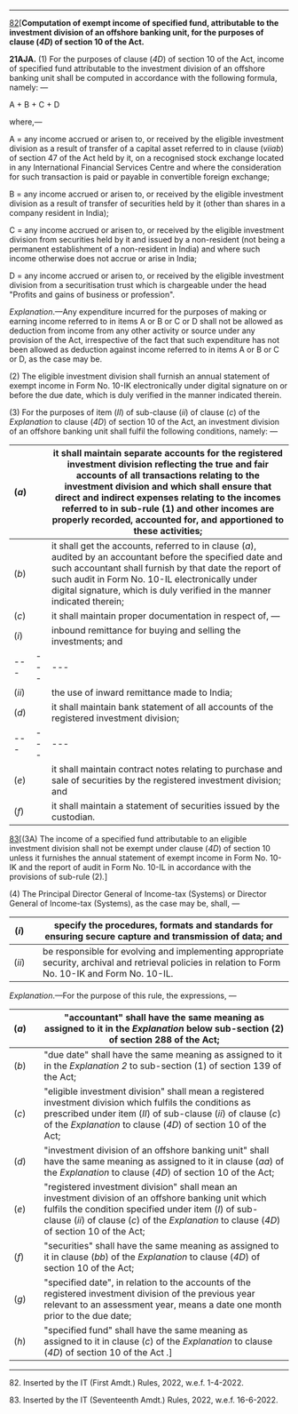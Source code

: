 ****

[82](javascript:ShowFootnote\('fn82'\);)[**Computation of exempt income of specified fund, attributable to the investment division of an offshore banking unit, for the purposes of clause (_4D_) of section 10 of the Act.**

**21AJA.** (1) For the purposes of clause (_4D_) of section 10 of the Act, income of specified fund attributable to the investment division of an offshore banking unit shall be computed in accordance with the following formula, namely: —

A + B + C + D

where,—

A = any income accrued or arisen to, or received by the eligible investment division as a result of transfer of a capital asset referred to in clause (_viiab_) of section 47 of the Act held by it, on a recognised stock exchange located in any International Financial Services Centre and where the consideration for such transaction is paid or payable in convertible foreign exchange;

B = any income accrued or arisen to, or received by the eligible investment division as a result of transfer of securities held by it (other than shares in a company resident in India);

C = any income accrued or arisen to, or received by the eligible investment division from securities held by it and issued by a non-resident (not being a permanent establishment of a non-resident in India) and where such income otherwise does not accrue or arise in India;

D = any income accrued or arisen to, or received by the eligible investment division from a securitisation trust which is chargeable under the head "Profits and gains of business or profession".

_Explanation_.—Any expenditure incurred for the purposes of making or earning income referred to in items A or B or C or D shall not be allowed as deduction from income from any other activity or source under any provision of the Act, irrespective of the fact that such expenditure has not been allowed as deduction against income referred to in items A or B or C or D, as the case may be.

(2) The eligible investment division shall furnish an annual statement of exempt income in Form No. 10-IK electronically under digital signature on or before the due date, which is duly verified in the manner indicated therein.

(3) For the purposes of item (_II_) of sub-clause (_ii_) of clause (_c_) of the _Explanation_ to clause (_4D_) of section 10 of the Act, an investment division of an offshore banking unit shall fulfil the following conditions, namely: —

(_a_) |  | it shall maintain separate accounts for the registered investment division reflecting the true and fair accounts of all transactions relating to the investment division and which shall ensure that direct and indirect expenses relating to the incomes referred to in sub-rule (1) and other incomes are properly recorded, accounted for, and apportioned to these activities;  
---|---|---  
(_b_) |  | it shall get the accounts, referred to in clause (_a_), audited by an accountant before the specified date and such accountant shall furnish by that date the report of such audit in Form No. 10-IL electronically under digital signature, which is duly verified in the manner indicated therein;  
(_c_) |  | it shall maintain proper documentation in respect of, —  
(_i_) |  | inbound remittance for buying and selling the investments; and  
---|---|---  
(_ii_) |  | the use of inward remittance made to India;  
(_d_) |  | it shall maintain bank statement of all accounts of the registered investment division;  
---|---|---  
(_e_) |  | it shall maintain contract notes relating to purchase and sale of securities by the registered investment division; and  
(_f_) |  | it shall maintain a statement of securities issued by the custodian.  
  
[83](javascript:ShowFootnote\('fn83'\);)[(3A) The income of a specified fund attributable to an eligible investment division shall not be exempt under clause (_4D_) of section 10 unless it furnishes the annual statement of exempt income in Form No. 10-IK and the report of audit in Form No. 10-IL in accordance with the provisions of sub-rule (2)_._]

(4) The Principal Director General of Income-tax (Systems) or Director General of Income-tax (Systems), as the case may be, shall, —

(_i_) |  | specify the procedures, formats and standards for ensuring secure capture and transmission of data; and  
---|---|---  
(_ii_) |  | be responsible for evolving and implementing appropriate security, archival and retrieval policies in relation to Form No. 10-IK and Form No. 10-IL.  
  
_Explanation_.—For the purpose of this rule, the expressions, —

(_a_) |  | "accountant" shall have the same meaning as assigned to it in the _Explanation_ below sub-section (2) of section 288 of the Act;  
---|---|---  
(_b_) |  | "due date" shall have the same meaning as assigned to it in the _Explanation 2_ to sub-section (1) of section 139 of the Act;  
(_c_) |  | "eligible investment division" shall mean a registered investment division which fulfils the conditions as prescribed under item (_II_) of sub-clause (_ii_) of clause (_c_) of the _Explanation_ to clause (_4D_) of section 10 of the Act;  
(_d_)|  |  "investment division of an offshore banking unit" shall have the same meaning as assigned to it in clause (_aa_) of the _Explanation_ to clause (_4D_) of section 10 of the Act;  
(_e_) |  | "registered investment division" shall mean an investment division of an offshore banking unit which fulfils the condition specified under item (_I_) of sub-clause (_ii_) of clause (_c_) of the _Explanation_ to clause (_4D_) of section 10 of the Act;  
(_f_) |  | "securities" shall have the same meaning as assigned to it in clause (_bb_) of the _Explanation_ to clause (_4D_) of section 10 of the Act;  
(_g_) |  | "specified date", in relation to the accounts of the registered investment division of the previous year relevant to an assessment year, means a date one month prior to the due date;  
(_h_) |  | "specified fund" shall have the same meaning as assigned to it in clause (_c_) of the _Explanation_ to clause (_4D_) of section 10 of the Act _._]  
  
* * *

82\. Inserted by the IT (First Amdt.) Rules, 2022, w.e.f. 1-4-2022.

83\. Inserted by the IT (Seventeenth Amdt.) Rules, 2022, w.e.f. 16-6-2022.